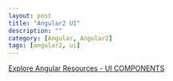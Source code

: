 ```yaml
---
layout: post
title: "Angular2 UI"
description: ""
category: [Angular, Angular2]
tags: [angular2, ui]
---
```


[Explore Angular Resources - UI COMPONENTS](https://angular.io/resources/#!#UI%20Components)
